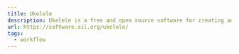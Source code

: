 ```yaml
---
title: Ukelele
description: Ukelele is a free and open source software for creating and customizing keyboard layouts.
url: https://software.sil.org/ukelele/
tags:
  - workflow
---
```

